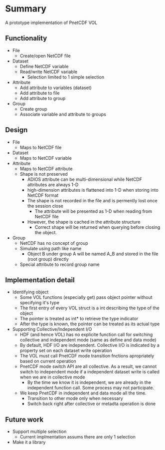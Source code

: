 # Summary

A prototype implementation of PnetCDF VOL

## Functionality
* File
  + Create/open NetCDF file
* Dataset
  + Define NetCDF variable
  + Read/write NetCDF variable
    + Selection limited to 1 simple selection
* Attribute
  + Add attribute to variables (dataset)
  + Add attribute to file
  + Add attribute to group
* Group
  + Create group
  + Associate variable and attribute to groups

## Design
* File
  + Maps to NetCDF file
* Dataset
  + Maps to NetCDF variable
* Attribute
  + Maps to NetCDF attribute
  + Shape is not preserved
    + ADIOS attribute can be multi-dimensional while NetCDF attributes are always 1-D
    + high-dimension attributes is flattened into 1-D when storing into NetCDF format
    + The shape is not recorded in the file and is permently lost once the session close
      + The attribute will be presented as 1-D when reading from NetCDF file
    + However, the shape is cached in the attribute structure
        + Correct shape will be returned when querying before closing the object.
* Group
  + NetCDF has no concept of group
  + Simulate using path like name
    + Object B under group A will be named A_B and stored in the file (root group) directly
  + Special attribute to record group name

## Implementation detail
* Identifying object
  + Some VOL functions (especially get) pass object pointer without specifying it's type
  + The first entry of every VOL struct is a int describing the type of the object
  + The pointer is treated as int* to retrieve the type indicator
  + After the type is known, the pointer can be treated as its actual type
* Supporting Collective/Independent I/O
  + HDF (and hence VOL) has no explicite function call for switching collective and independent mode (same as define and data mode)
  + By default, HDF I/O are independent. Collective I/O is indicated by a property set on each dataset write operation
  + The VOL must call PnetCDF mode transition fnctions apropriately based on current operation
  + PnetCDF mode switch API are all collective. As a result, we cannot switch to independent mode if a independent dataset write is called when we are in collective mode
    + By the time we know it is independent, we are already in the independent function call. Some process may not participate.
  + We keep PnetCDF in independent and data mode all the time.
    + Transition to other mode only when necessary
    + Switch back right after collective or metadta operation is done

## Future work
* Support multiple selection
  + Current implmentation assums there are only 1 selection 
* Make it a library